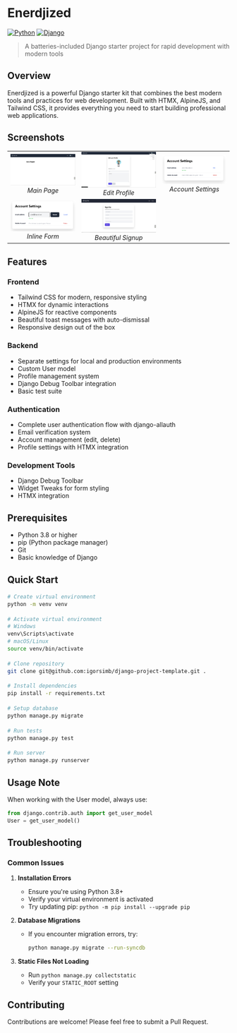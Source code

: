 # Enerdjized 
[![Python](https://img.shields.io/badge/python-3.8+-blue.svg)](https://www.python.org/downloads/)
[![Django](https://img.shields.io/badge/django-5.0+-green.svg)](https://www.djangoproject.com/)

> A batteries-included Django starter project for rapid development with modern tools

## Overview

Enerdjized is a powerful Django starter kit that combines the best modern tools and practices for web development. Built with HTMX, AlpineJS, and Tailwind CSS, it provides everything you need to start building professional web applications.

## Screenshots

<table>
  <tr>
    <td align="center">
      <a href="assets/1.png" target="_blank" title="Main Page">
        <img src="assets/1.png" alt="Main Page">
      </a>
      <br />
      <em>Main Page</em>
    </td>
    <td  align ="center">
      <a href="assets/2.png" target="_blank" title="Edit Profile">
        <img src="assets/2.png" alt="Edit Profile">
      </a>
      <br />
      <em>Edit Profile</em>
    </td>
    <td align="center">
    <a href="assets/3.png" target="_blank" title="Account Settings">
      <img src="assets/3.png" alt="Account Settings">
    </a>
      <br />
      <em>Account Settings</em>
    </td>
  </tr>
  <tr>
    <td align="center">
    <a href="assets/3.5.png" target="_blank" title="Inline Form">
        <img src="assets/3.5.png" alt="Inline Form">
      </a>
      <br />
      <em>Inline Form</em>
    </td>
    <td align="center">
      <a href="assets/4.png" target="_blank" title="Beautiful Signup">
        <img src="assets/4.png" alt="Beautiful Signup">
      </a>
      <br />
      <em>Beautiful Signup</em>
    </td>
  </tr>
</table>

## Features

### Frontend
- Tailwind CSS for modern, responsive styling
- HTMX for dynamic interactions
- AlpineJS for reactive components
- Beautiful toast messages with auto-dismissal
- Responsive design out of the box

### Backend
- Separate settings for local and production environments
- Custom User model
- Profile management system
- Django Debug Toolbar integration
- Basic test suite

### Authentication
- Complete user authentication flow with django-allauth
- Email verification system
- Account management (edit, delete)
- Profile settings with HTMX integration

### Development Tools
- Django Debug Toolbar
- Widget Tweaks for form styling
- HTMX integration

## Prerequisites

- Python 3.8 or higher
- pip (Python package manager)
- Git
- Basic knowledge of Django

## Quick Start

```bash
# Create virtual environment
python -m venv venv

# Activate virtual environment
# Windows
venv\Scripts\activate
# macOS/Linux
source venv/bin/activate

# Clone repository
git clone git@github.com:igorsimb/django-project-template.git .

# Install dependencies
pip install -r requirements.txt

# Setup database
python manage.py migrate

# Run tests
python manage.py test

# Run server
python manage.py runserver
```

## Usage Note

When working with the User model, always use:

```python
from django.contrib.auth import get_user_model
User = get_user_model()
```

## Troubleshooting

### Common Issues

1. **Installation Errors**
   - Ensure you're using Python 3.8+
   - Verify your virtual environment is activated
   - Try updating pip: `python -m pip install --upgrade pip`

2. **Database Migrations**
   - If you encounter migration errors, try:
     ```bash
     python manage.py migrate --run-syncdb
     ```

3. **Static Files Not Loading**
   - Run `python manage.py collectstatic`
   - Verify your `STATIC_ROOT` setting

## Contributing

Contributions are welcome! Please feel free to submit a Pull Request.
